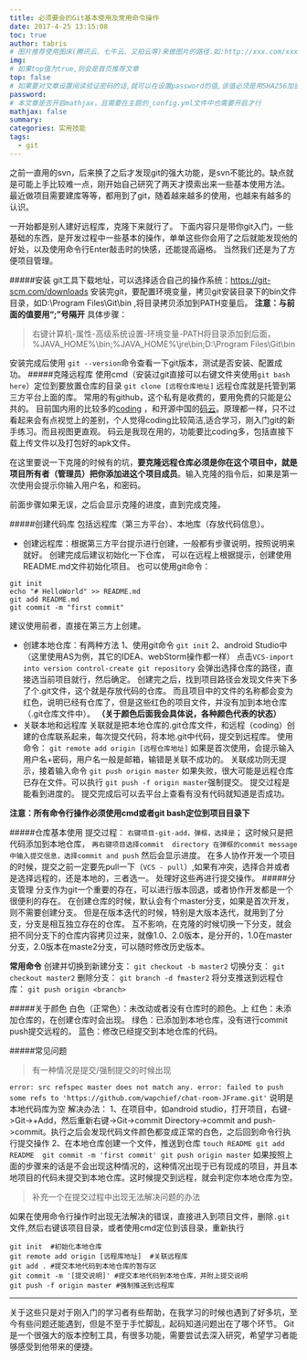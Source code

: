 ```yaml
---
title: 必须要会的Git基本使用及常用命令操作
date: 2017-4-25 13:15:08
toc: true
author: tabris
# 图片推荐使用图床(腾讯云、七牛云、又拍云等)来做图片的路径.如:http://xxx.com/xxx.jpg
img: 
# 如果top值为true,则会是首页推荐文章
top: false
# 如果要对文章设置阅读验证密码的话,就可以在设置password的值,该值必须是用SHA256加密后的密码,防止被他人识破
password: 
# 本文章是否开启mathjax，且需要在主题的_config.yml文件中也需要开启才行
mathjax: false
summary: 
categories: 实用技能
tags:
  - git
---
```


之前一直用的svn，后来换了之后才发现git的强大功能，是svn不能比的。缺点就是可能上手比较难一点，刚开始自己研究了两天才摸索出来一些基本使用方法。
最近做项目需要建库等等，都用到了git，随着越来越多的使用，也越来有越多的认识。
<!-- more -->
一开始都是别人建好远程库，克隆下来就行了。
下面内容只是带你git入门，一些基础的东西，是开发过程中一些基本的操作，单单这些你会用了之后就能发现他的好处，以及使用命令行Enter敲击时的快感，还能提高逼格。
当然我们还是为了方便项目管理。

#####安装
git工具下载地址，可以选择适合自己的操作系统：https://git-scm.com/downloads
安装完git，要配置环境变量，拷贝git安装目录下的bin文件目录，如D:\Program Files\Git\bin
,将目录拷贝添加到PATH变量后。
__注意：与前面的值要用“;”号隔开__
具体步骤：
> 右键计算机-属性-高级系统设置-环境变量-PATH将目录添加到后面，%JAVA_HOME%\bin;%JAVA_HOME%\jre\bin;D:\Program Files\Git\bin

安装完成后使用 ``git --version``命令查看一下git版本，测试是否安装、配置成功。
#####克隆远程库
使用cmd（安装过git直接可以右键文件夹使用``git bash here``）定位到要放置仓库的目录
``git clone [远程仓库地址]``
远程仓库就是托管到第三方平台上面的库。
常用的有github，这个私有是收费的，要用免费的只能是公共的。
目前国内用的比较多的[coding](https://coding.net/) ，和开源中国的[码云](http://git.oschina.net/)。原理都一样，只不过看起来会有点视觉上的差别，个人觉得coding比较简洁,适合学习，刚入门git的新手练习。而且视图更直观。
码云是我现在用的，功能要比coding多，包括直接下载上传文件以及打包好的apk文件。

在这里要说一下克隆的时候有的坑，__要克隆远程仓库必须是你在这个项目中，就是项目所有者（管理员）把你添加进这个项目成员__。输入克隆的指令后，如果是第一次使用会提示你输入用户名，和密码。

前面步骤如果无误，之后会显示克隆的进度，直到完成克隆。

#####创建代码库
包括远程库（第三方平台）、本地库（存放代码信息）。
- 创建远程库：根据第三方平台提示进行创建，一般都有步骤说明，按照说明来就好。
创建完成后建议初始化一下仓库，
可以在远程上根据提示，创建使用README.md文件初始化项目。
也可以使用git命令：
```
git init
echo "# HelloWorld" >> README.md
git add README.md
git commit -m "first commit"
```
建议使用前者，直接在第三方上创建。
- 创建本地仓库：有两种方法
1、使用git命令
``git init``
2、android Studio中（这里使用AS为例，其它的IDEA、webStorm操作都一样）
点击``VCS-import into version control-create git repository``
会弹出选择仓库的路径，直接选当前项目就行，然后确定。
创建完之后，找到项目路径会发现文件夹下多了个.git文件，这个就是存放代码的仓库。
而且项目中的文件的名称都会变为红色，说明已经有仓库了，但是这些红色的项目文件，并没有加到本地仓库（.git仓库文件中）。
__（关于颜色后面我会具体说，各种颜色代表的状态）__
- 关联本地和远程库
关联就是把本地仓库的.git仓库文件，和远程（coding）创建的仓库联系起来，每次提交代码，将本地.git中代码，提交到远程库。
使用命令：
``git remote add origin [远程仓库地址]``
如果是首次使用，会提示输入用户名+密码，用户名一般是邮箱，输错是关联不成功的。
关联成功则无提示，接着输入命令
``git push origin master``
如果失败，很大可能是远程仓库已存在文件。可以执行
``git push -f origin master``强制提交。
提交过程是能看到进度的。
提交完成后可以去平台上查看有没有代码就知道是否成功。



__注意：所有命令行操作必须使用cmd或者git bash定位到项目目录下__

#####仓库基本使用
提交过程：
``右键项目-git-add，弹框，选择是``；
这时候只是把代码添加到本地仓库，
``再右键项目选择commit  directory 在弹框的commit message中输入提交信息，选择commit and push``
然后会显示进度。
在多人协作开发一个项目的时候，提交之前一定要先pull一下（``VCS - pull``）,如果有冲突，选择合并或者是选择远程的，还是本地的，三者选一。
处理好这些再进行提交操作。
#####分支管理
分支作为git一个重要的存在，可以进行版本回退，或者协作开发都是一个很便利的存在。
在创建仓库的时候，默认会有个master分支，如果是首次开发，则不需要创建分支。
但是在版本迭代的时候，特别是大版本迭代，就用到了分支，分支是相互独立存在的仓库。
互不影响，在克隆的时候切换一下分支，就会把不同分支下的仓库内容拷贝过来，就像1.0、2.0版本，是分开的，1.0在master分支，2.0版本在maste2分支，可以随时修改历史版本。

__常用命令__
创建并切换到新建分支：
``git checkout -b master2``
切换分支：
``git checkout master2``
删除分支：
``git branch -d fmaster2``
将分支推送到远程仓库：
``git push origin <branch>``

#####关于颜色
白色（正常色）：未改动或者没有仓库时的颜色。上
红色：未添加仓库的，在创建仓库时会出现。
绿色：已添加到本地仓库，没有进行commit push提交远程的。
蓝色：修改已经提交到本地仓库的代码。


#####常见问题

>有一种情况是提交/强制提交的时候出现

``
error: src refspec master does not match any.
error: failed to push some refs to 'https://github.com/wapchief/chat-room-JFrame.git'
``
说明是本地代码库为空
解决办法：
1、在项目中，如android studio，打开项目，右键->Git->+Add，然后重新右键->Git->commit Directory->commit and push->commit。执行之后会发现代码文件颜色都变成正常的白色，之后回到命令行执行提交操作
2、在本地仓库创建一个文件，推送到仓库
``touch README
git add README 
git commit -m 'first commit'
git push origin master``
如果按照上面的步骤来的话是不会出现这种情况的，这种情况出现于已有现成的项目，并且本地项目的代码未提交到本地仓库。这时候提交到远程，就会判定你本地仓库为空。

> 补充一个在提交过程中出现无法解决问题的办法

如果在使用命令行操作时出现无法解决的错误，直接进入到项目文件，删除``.git``文件,然后右键该项目目录，或者使用cmd定位到该目录，重新执行
```
git init  #初始化本地仓库
git remote add origin [远程库地址]  #关联远程库
git add . #提交本地代码到本地仓库的暂存区
git commit -m '[提交说明]' #提交本地代码到本地仓库，并附上提交说明
git push -f origin master #强制推送到远程库
```
___
关于这些只是对于刚入门的学习者有些帮助，在我学习的时候也遇到了好多坑，至今有些问题还能遇到，但是不至于手忙脚乱，起码知道问题出在了哪个环节。
Git是一个很强大的版本控制工具，有很多功能，需要尝试去深入研究，希望学习者能够感受到他带来的便捷。